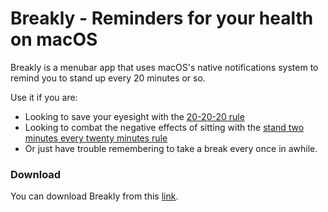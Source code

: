 # Breakly - Reminders for your health on macOS

Breakly is a menubar app that  uses macOS's native notifications system to remind you to stand up every 20 minutes or so. 

Use it if you are:
- Looking to save your eyesight with the [20-20-20 rule](http://www.labnol.org/software/computer-eye-exercise/14069/)
- Looking to combat the negative effects of sitting with the [stand two minutes every twenty minutes rule](http://www.npr.org/2012/05/09/152336802/stand-up-walk-around-even-just-for-20-minutes)
- Or just have trouble remembering to take a break every once in awhile.

### Download

You can download Breakly from this [link](https://github.com/drew-y/breakly/releases/tag/v1.0).
